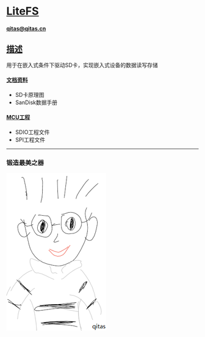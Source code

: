 ﻿# [LiteFS](https://github.com/qitas/LiteFS) 

#### qitas@qitas.cn

## [描述](https://github.com/qitas/LiteFS/wiki) 

用于在嵌入式条件下驱动SD卡，实现嵌入式设备的数据读写存储

#### [文档资料](docs/) 

- SD卡原理图
- SanDisk数据手册

#### [MCU工程](MCU/) 

- SDIO工程文件
- SPI工程文件


---

### 锻造最美之器

[![sites](qitas/qitas.png)](http://www.qitas.cn)

